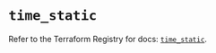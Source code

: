 # `time_static`

Refer to the Terraform Registry for docs: [`time_static`](https://registry.terraform.io/providers/hashicorp/time/0.11.1/docs/resources/static).
